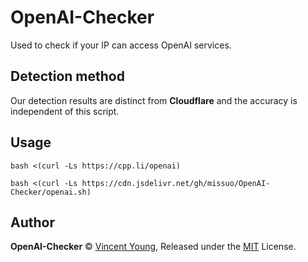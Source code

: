 # OpenAI-Checker
Used to check if your IP can access OpenAI services.

## Detection method
Our detection results are distinct from **Cloudflare** and the accuracy is independent of this script.

## Usage
```shell
bash <(curl -Ls https://cpp.li/openai)
```
```shell
bash <(curl -Ls https://cdn.jsdelivr.net/gh/missuo/OpenAI-Checker/openai.sh)
```

## Author
**OpenAI-Checker** © [Vincent Young](https://github.com/missuo), Released under the [MIT](./LICENSE) License.<br>
